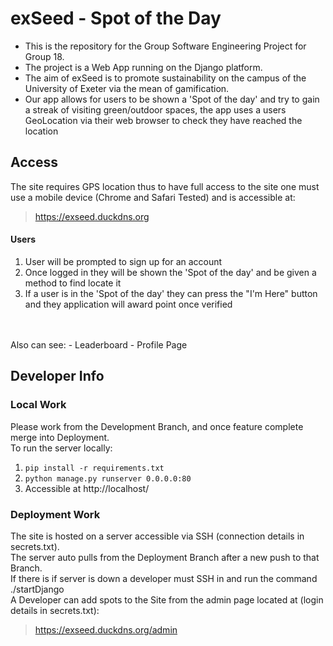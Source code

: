 # exSeed - Spot of the Day
- This is the repository for the Group Software Engineering Project for Group 18.
-  The project is a Web App running on the Django platform.
-  The aim of exSeed is to promote sustainability on the campus of the University of Exeter via the mean of gamification.
- Our app allows for users to be shown a 'Spot of the day' and try to gain a streak of visiting green/outdoor spaces, the app uses a users GeoLocation via their web browser to check they have reached the location

## Access
The site requires GPS location thus to have full access to the site one must use a mobile device (Chrome and Safari Tested) and is accessible at:
> https://exseed.duckdns.org
#### Users
1. User will be prompted to sign up for an account
2. Once logged in they will be shown the 'Spot of the day' and be given a method to find locate it
3. If a user is in the 'Spot of the day' they can press the "I'm Here" button and they application will award point once verified
<br>
<br>
Also can see:
- Leaderboard
- Profile Page

## Developer Info
### Local Work
Please work from the Development Branch, and once feature complete merge into Deployment. <br>
To run the server locally:
1. `pip install -r requirements.txt`
2. `python manage.py runserver 0.0.0.0:80`
3.  Accessible at http://localhost/
### Deployment Work
The site is hosted on a server accessible via SSH (connection details in secrets.txt). <br>
The server auto pulls from the Deployment Branch after a new push to that Branch. <br>
If there is if server is down a developer must SSH in and run the command ./startDjango <br>
A Developer can add spots to the Site from the admin page located at (login details in secrets.txt):
> https://exseed.duckdns.org/admin

